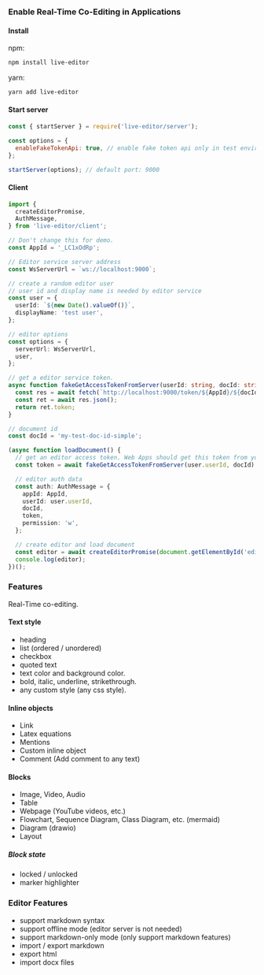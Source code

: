 ### Enable Real-Time Co-Editing in Applications


#### Install

npm:
```bash
npm install live-editor
```

yarn:
```bash
yarn add live-editor
```

#### Start server

```js
const { startServer } = require('live-editor/server');

const options = {
  enableFakeTokenApi: true, // enable fake token api only in test environment
};

startServer(options); // default port: 9000
```

#### Client

```ts
import {
  createEditorPromise,
  AuthMessage,
} from 'live-editor/client';

// Don't change this for demo.
const AppId = '_LC1xOdRp';

// Editor service server address
const WsServerUrl = `ws://localhost:9000`;

// create a random editor user
// user id and display name is needed by editor service
const user = {
  userId: `${new Date().valueOf()}`,
  displayName: 'test user',
};

// editor options
const options = {
  serverUrl: WsServerUrl,
  user,
};

// get a editor service token.
async function fakeGetAccessTokenFromServer(userId: string, docId: string): Promise<string> {
  const res = await fetch(`http://localhost:9000/token/${AppId}/${docId}/${userId}`);
  const ret = await res.json();
  return ret.token;
}

// document id
const docId = 'my-test-doc-id-simple';

(async function loadDocument() {
  // get an editor access token. Web Apps should get this token from your own server
  const token = await fakeGetAccessTokenFromServer(user.userId, docId);

  // editor auth data
  const auth: AuthMessage = {
    appId: AppId,
    userId: user.userId,
    docId,
    token,
    permission: 'w',
  };

  // create editor and load document
  const editor = await createEditorPromise(document.getElementById('editor') as HTMLElement, options, auth);
  console.log(editor);
})();
```

### Features

Real-Time co-editing.

#### Text style

* heading
* list (ordered / unordered)
* checkbox
* quoted text
* text color and background color.
* bold, italic, underline, strikethrough.
* any custom style (any css style).

#### Inline objects

* Link
* Latex equations
* Mentions
* Custom inline object
* Comment (Add comment to any text)

#### Blocks

* Image, Video, Audio
* Table
* Webpage (YouTube videos, etc.)
* Flowchart, Sequence Diagram, Class Diagram, etc. (mermaid)
* Diagram (drawio)
* Layout

##### Block state
* locked / unlocked
* marker highlighter

### Editor Features

* support markdown syntax
* support offline mode (editor server is not needed)
* support markdown-only mode (only support markdown features)
* import / export markdown
* export html
* import docx files